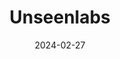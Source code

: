 ---  
layout: startup_page  
title: "Unseenlabs"  
id: "unseenlabs.space"  
permalink: "/unseenlabsunseenlabs.space02272024/"  
website: "https://www.unseenlabs.space"  
funding_round: ""  
funding_amount: "€85M"  
investors: "Supernova Invest, ISALT, UNEXO, 360 Capital, OMNES, Bpifrance, Breizh Up, S2G Ventures"  
about: "Unseenlabs provides radio frequency (RF) data and solutions for maritime domain awareness. Its technology geolocates and characterizes vessels at sea, regardless of time, location, or weather. This data helps combat illegal maritime activities."  
markets: "Maritime Surveillance, Space, Aerospace, Marine Technology, Security"  
hq: "Rennes, Brittany, France"  
founded_year: "2015"  
linkedin: "https://www.linkedin.com/company/unseenlabs/"  
twitter: "https://twitter.com/UnseenLabs"  
instagram: ""  
facebook: ""  
crunchbase: "https://www.crunchbase.com/organization/unseenlabs"  
pitchbook: "https://pitchbook.com/profiles/company/279856-27"  

date_display: "27-Feb-2024"  
date: "2024-02-27"

# SEO Optimization  
meta_title: "Unseenlabs -  Funding (€85M)"  
meta_description: "Unseenlabs, Unseenlabs provides radio frequency (RF) data and solutions for maritime domain awareness. Its technology geolocates and characterizes vessels at sea,..."  
meta_keywords: "Unseenlabs, Maritime Surveillance, Space, Aerospace, Marine Technology, Security,  funding"  
canonical_url: "https://startup.projectstartups.com/unseenlabsunseenlabs.space02272024/"  
---